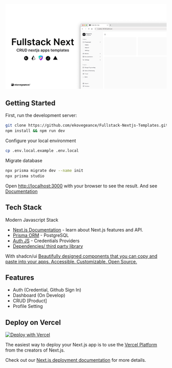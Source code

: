 ![fullstack](https://github.com/ekovegeance/Fullstack-Nextjs-Templates/blob/main/fullstack.png)

## Getting Started

First, run the development server:

```bash
git clone https://github.com/ekovegeance/Fullstack-Nextjs-Templates.git
npm install && npm run dev
```
Configure your local environment
```bash
cp .env.local.example .env.local
```
Migrate database
```bash
npx prisma migrate dev --name init
npx prisma studio
```

Open [http://localhost:3000](http://localhost:3000) with your browser to see the result. And see [Documentation](https://github.com/ekovegeance/Fullstack-Nextjs-Templates/blob/main/DOCS.md)


## Tech Stack

Modern Javascript Stack

- [Next.js Documentation](https://nextjs.org/docs) - learn about Next.js features and API.
- [Prisma ORM](https://www.prisma.io/docs/getting-started/setup-prisma/start-from-scratch/relational-databases-typescript-postgresql) - PostgreSQL
- [Auth JS](https://next-auth.js.org/getting-started/introduction) - Credentials Providers
- [Dependencies/ third party library](https://github.com/ekovegeance/Fullstack-Nextjs-Templates/blob/main/package.json)

With shadcn/ui [Beautifully designed components that you can copy and paste into your apps. Accessible. Customizable. Open Source.](https://ui.shadcn.com/) 

## Features
- Auth (Credential, Github Sign In)
- Dashboard (On Develop)
- CRUD [Product]
- Profile Setting

## Deploy on Vercel
[![Deploy with Vercel](https://vercel.com/button)](https://vercel.com/new/clone?s=https%3A%2F%2Fgithub.com%2Fekovegeance%2FFullstack-Nextjs-Templates%2F&showOptionalTeamCreation=false&teamSlug=ekovegeances-projects)

The easiest way to deploy your Next.js app is to use the [Vercel Platform](https://vercel.com/new?utm_medium=default-template&filter=next.js&utm_source=create-next-app&utm_campaign=create-next-app-readme) from the creators of Next.js.

Check out our [Next.js deployment documentation](https://nextjs.org/docs/app/building-your-application/deploying) for more details.
